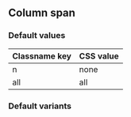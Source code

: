 ## Column span

<!-- <values.columnSpan> -->
### Default values
|Classname key|CSS value|
|-------------|---------|
|n            |none     |
|all          |all      |

<!-- </values.columnSpan> -->

<!-- <variants.columnSpan> -->
### Default variants

<!-- </variants.columnSpan> -->